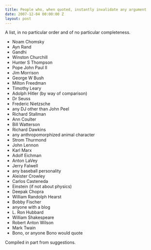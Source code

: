 ```yaml
---
title: People who, when quoted, instantly invalidate any argument
date: 2007-12-04 00:00:00 Z
layout: post
---
```


A list, in no particular order and of no particular completeness.

-   Noam Chomsky
-   Ayn Rand
-   Gandhi
-   Winston Churchill
-   Hunter S Thompson
-   Pope John Paul II
-   Jim Morrison
-   George W Bush
-   Milton Freedman
-   Timothy Leary
-   Adolph Hitler (by way of comparison)
-   Dr Seuss
-   Frederic Nietzsche
-   any DJ other than John Peel
-   Richard Stallman
-   Ann Coulter
-   Bill Watterson
-   Richard Dawkins
-   any anthropomorphized animal character
-   Strom Thurmond
-   John Lennon
-   Karl Marx
-   Adolf Eichman
-   Anton LaVey
-   Jerry Falwell
-   any baseball personality
-   Aleister Crowley
-   Carlos Casteneda
-   Einstein (if not about physics)
-   Deepak Chopra
-   William Randolph Hearst
-   Bobby Fischer
-   anyone with a blog
-   L. Ron Hubbard
-   William Shakespeare
-   Robert Anton Wilson
-   Mark Twain
-   Bono, or anyone Bono would quote

Compiled in part from suggestions.
